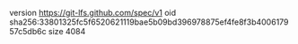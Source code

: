 version https://git-lfs.github.com/spec/v1
oid sha256:33801325fc5f6520621119bae5b09bd396978875ef4fe8f3b400617957c5db6c
size 4084
